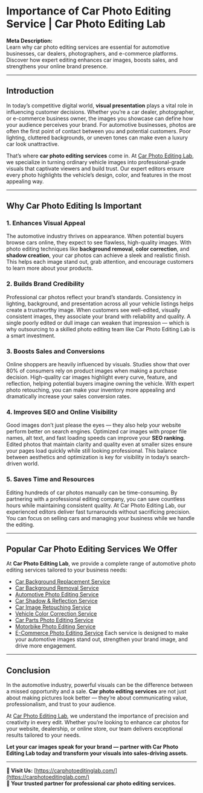 # Importance of Car Photo Editing Service | Car Photo Editing Lab

**Meta Description:**  
Learn why car photo editing services are essential for automotive businesses, car dealers, photographers, and e-commerce platforms. Discover how expert editing enhances car images, boosts sales, and strengthens your online brand presence.

---

## Introduction

In today’s competitive digital world, **visual presentation** plays a vital role in influencing customer decisions. Whether you’re a car dealer, photographer, or e-commerce business owner, the images you showcase can define how your audience perceives your brand. For automotive businesses, photos are often the first point of contact between you and potential customers. Poor lighting, cluttered backgrounds, or uneven tones can make even a luxury car look unattractive.  

That’s where **car photo editing services** come in. At [Car Photo Editing Lab](https://carphotoeditinglab.com/), we specialize in turning ordinary vehicle images into professional-grade visuals that captivate viewers and build trust. Our expert editors ensure every photo highlights the vehicle’s design, color, and features in the most appealing way.

---

## Why Car Photo Editing Is Important

### 1. **Enhances Visual Appeal**

The automotive industry thrives on appearance. When potential buyers browse cars online, they expect to see flawless, high-quality images. With photo editing techniques like **background removal**, **color correction**, and **shadow creation**, your car photos can achieve a sleek and realistic finish. This helps each image stand out, grab attention, and encourage customers to learn more about your products.

### 2. **Builds Brand Credibility**

Professional car photos reflect your brand’s standards. Consistency in lighting, background, and presentation across all your vehicle listings helps create a trustworthy image. When customers see well-edited, visually consistent images, they associate your brand with reliability and quality. A single poorly edited or dull image can weaken that impression — which is why outsourcing to a skilled photo editing team like Car Photo Editing Lab is a smart investment.

### 3. **Boosts Sales and Conversions**

Online shoppers are heavily influenced by visuals. Studies show that over 80% of consumers rely on product images when making a purchase decision. High-quality car images highlight every curve, feature, and reflection, helping potential buyers imagine owning the vehicle. With expert photo retouching, you can make your inventory more appealing and dramatically increase your sales conversion rates.

### 4. **Improves SEO and Online Visibility**

Good images don’t just please the eyes — they also help your website perform better on search engines. Optimized car images with proper file names, alt text, and fast loading speeds can improve your **SEO ranking**. Edited photos that maintain clarity and quality even at smaller sizes ensure your pages load quickly while still looking professional. This balance between aesthetics and optimization is key for visibility in today’s search-driven world.

### 5. **Saves Time and Resources**

Editing hundreds of car photos manually can be time-consuming. By partnering with a professional editing company, you can save countless hours while maintaining consistent quality. At Car Photo Editing Lab, our experienced editors deliver fast turnarounds without sacrificing precision. You can focus on selling cars and managing your business while we handle the editing.

---

## Popular Car Photo Editing Services We Offer

At **Car Photo Editing Lab**, we provide a complete range of automotive photo editing services tailored to your business needs:

- [Car Background Replacement Service](https://carphotoeditinglab.com/car-background-replacement-service)
- [Car Background Removal Service](https://carphotoeditinglab.com/car-background-removal-service)
- [Automotive Photo Editing Service](https://carphotoeditinglab.com/automotive-photo-editing-service)
- [Car Shadow & Reflection Service](https://carphotoeditinglab.com/car-shadow-reflection-service)
- [Car Image Retouching Service](https://carphotoeditinglab.com/car-image-retouching-service)
- [Vehicle Color Correction Service](https://carphotoeditinglab.com/vehicle-color-correction-service)
- [Car Parts Photo Editing Service](https://carphotoeditinglab.com/car-parts-photo-editing-service)
- [Motorbike Photo Editing Service](https://carphotoeditinglab.com/motorbike-photo-editing-service)
- [E-Commerce Photo Editing Service](https://carphotoeditinglab.com/e-commerce-photo-editing-service)
Each service is designed to make your automotive images stand out, strengthen your brand image, and drive more engagement.

---

## Conclusion

In the automotive industry, powerful visuals can be the difference between a missed opportunity and a sale. **Car photo editing services** are not just about making pictures look better — they’re about communicating value, professionalism, and trust to your audience.  

At [Car Photo Editing Lab](https://carphotoeditinglab.com/), we understand the importance of precision and creativity in every edit. Whether you’re looking to enhance car photos for your website, dealership, or online store, our team delivers exceptional results tailored to your needs.  

**Let your car images speak for your brand — partner with Car Photo Editing Lab today and transform your visuals into sales-driving assets.**

---

**🔗 Visit Us:** [https://carphotoeditinglab.com/](https://carphotoeditinglab.com/)  
**📸 Your trusted partner for professional car photo editing services.**
